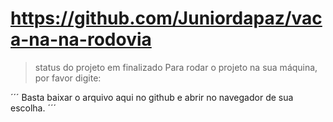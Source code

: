 # https://github.com/Juniordapaz/vaca-na-na-rodovia

>status do projeto em finalizado
Para rodar o projeto na sua máquina, por favor digite:

´´´
Basta baixar o arquivo aqui no github e abrir no navegador de sua escolha.
´´´
